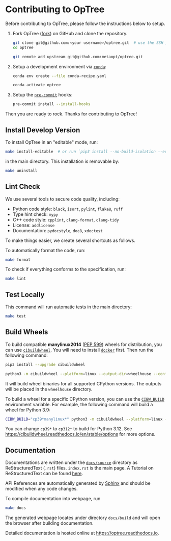 # Contributing to OpTree

Before contributing to OpTree, please follow the instructions below to setup.

1. Fork OpTree ([fork](https://github.com/metaopt/optree/fork)) on GitHub and clone the repository.

    ```bash
    git clone git@github.com:<your username>/optree.git  # use the SSH protocol
    cd optree

    git remote add upstream git@github.com:metaopt/optree.git
    ```

2. Setup a development environment via [`conda`](https://github.com/conda/conda):

    ```bash
    conda env create --file conda-recipe.yaml

    conda activate optree
    ```

3. Setup the [`pre-commit`](https://pre-commit.com) hooks:

    ```bash
    pre-commit install --install-hooks
    ```

Then you are ready to rock. Thanks for contributing to OpTree!

## Install Develop Version

To install OpTree in an "editable" mode, run:

```bash
make install-editable  # or run `pip3 install --no-build-isolation --editable .`
```

in the main directory. This installation is removable by:

```bash
make uninstall
```

## Lint Check

We use several tools to secure code quality, including:

- Python code style: `black`, `isort`, `pylint`, `flake8`, `ruff`
- Type hint check: `mypy`
- C++ code style: `cpplint`, `clang-format`, `clang-tidy`
- License: `addlicense`
- Documentation: `pydocstyle`, `doc8`, `xdoctest`

To make things easier, we create several shortcuts as follows.

To automatically format the code, run:

```bash
make format
```

To check if everything conforms to the specification, run:

```bash
make lint
```

## Test Locally

This command will run automatic tests in the main directory:

```bash
make test
```

## Build Wheels

To build compatible **manylinux2014** ([PEP 599](https://peps.python.org/pep-0599)) wheels for distribution, you can use [`cibuildwheel`](https://github.com/pypa/cibuildwheel).
You will need to install [`docker`](https://www.docker.com) first.
Then run the following command:

```bash
pip3 install --upgrade cibuildwheel

python3 -m cibuildwheel --platform=linux --output-dir=wheelhouse --config-file=pyproject.toml
```

It will build wheel binaries for all supported CPython versions. The outputs will be placed in the `wheelhouse` directory.

To build a wheel for a specific CPython version, you can use the [`CIBW_BUILD`](https://cibuildwheel.readthedocs.io/en/stable/options/#build-skip) environment variable.
For example, the following command will build a wheel for Python 3.9:

```bash
CIBW_BUILD="cp39*manylinux*" python3 -m cibuildwheel --platform=linux --output-dir=wheelhouse --config-file=pyproject.toml
```

You can change `cp39*` to `cp312*` to build for Python 3.12. See <https://cibuildwheel.readthedocs.io/en/stable/options> for more options.

## Documentation

Documentations are written under the [`docs/source`](https://github.com/metaopt/optree/tree/HEAD/docs/source) directory as ReStructuredText (`.rst`) files.
`index.rst` is the main page.
A Tutorial on ReStructuredText can be found [here](https://pythonhosted.org/an_example_pypi_project/sphinx.html).

API References are automatically generated by [Sphinx](http://www.sphinx-doc.org/en/stable) and should be modified when any code changes.

To compile documentation into webpage, run

```bash
make docs
```

The generated webpage locates under directory `docs/build` and will open the browser after building documentation.

Detailed documentation is hosted online at <https://optree.readthedocs.io>.
